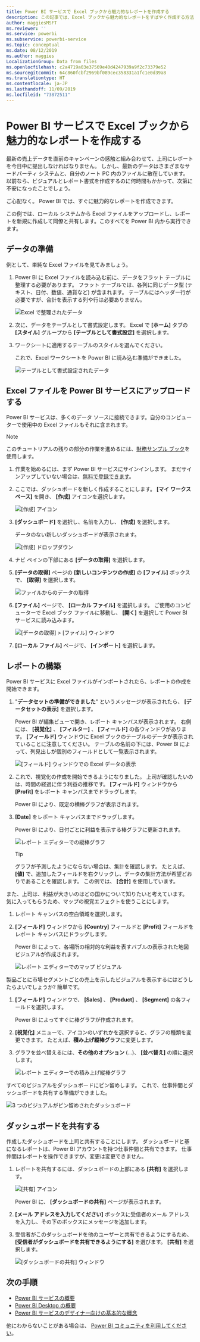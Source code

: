```yaml
---
title: Power BI サービスで Excel ブックから魅力的なレポートを作成する
description: この記事では、Excel ブックから魅力的なレポートをすばやく作成する方法について説明します。
author: maggiesMSFT
ms.reviewer: ''
ms.service: powerbi
ms.subservice: powerbi-service
ms.topic: conceptual
ms.date: 08/12/2019
ms.author: maggies
LocalizationGroup: Data from files
ms.openlocfilehash: c2a4719a03e37569e40d4247939a9f2c73379e52
ms.sourcegitcommit: 64c860fcbf2969bf089cec358331a1fc1e0d39a8
ms.translationtype: HT
ms.contentlocale: ja-JP
ms.lasthandoff: 11/09/2019
ms.locfileid: "73872511"
---
```

# <a name="from-excel-workbook-to-stunning-report-in-the-power-bi-service"></a>Power BI サービスで Excel ブックから魅力的なレポートを作成する
最新の売上データを直前のキャンペーンの感触と組み合わせて、上司にレポートを今日中に提出しなければなりません。 しかし、最新のデータはさまざまなサードパーティ システムと、自分のノート PC 内のファイルに散在しています。 以前なら、ビジュアルとレポート書式を作成するのに何時間もかかって、次第に不安になったことでしょう。

ご心配なく。 Power BI では、すぐに魅力的なレポートを作成できます。

この例では、ローカル システムから Excel ファイルをアップロードし、レポートを新規に作成して同僚と共有します。このすべてを Power BI 内から実行できます。

## <a name="prepare-your-data"></a>データの準備
例として、単純な Excel ファイルを見てみましょう。 

1. Power BI に Excel ファイルを読み込む前に、データをフラット テーブルに整理する必要があります。 フラット テーブルでは、各列に同じデータ型 (テキスト、日付、数値、通貨など) が含まれます。 テーブルにはヘッダー行が必要ですが、合計を表示する列や行は必要ありません。

   ![Excel で整理されたデータ](media/service-from-excel-to-stunning-report/pbi_excel_file.png)

2. 次に、データをテーブルとして書式設定します。 Excel で **[ホーム]** タブの **[スタイル]** グループから **[テーブルとして書式設定]** を選択します。 

3. ワークシートに適用するテーブルのスタイルを選んでください。 

   これで、Excel ワークシートを Power BI に読み込む準備ができました。

   ![テーブルとして書式設定されたデータ](media/service-from-excel-to-stunning-report/pbi_excel_table.png)

## <a name="upload-your-excel-file-to-the-power-bi-service"></a>Excel ファイルを Power BI サービスにアップロードする
Power BI サービスは、多くのデータ ソースに接続できます。自分のコンピューターで使用中の Excel ファイルもそれに含まれます。 

 > [!NOTE] 
 > このチュートリアルの残りの部分の作業を進めるには、[財務サンプル ブック](sample-financial-download.md)を使用します。

1. 作業を始めるには、まず Power BI サービスにサインインします。 まだサインアップしていない場合は、[無料で登録できます](https://powerbi.com)。

2. ここでは、ダッシュボードを新しく作成することにします。 **[マイ ワークスペース]** を開き、 **[作成]** アイコンを選択します。

   ![[作成] アイコン](media/service-from-excel-to-stunning-report/power-bi-new-dash.png)

3. **[ダッシュボード]** を選択し、名前を入力し、 **[作成]** を選択します。 

   データのない新しいダッシュボードが表示されます。

   ![[作成] ドロップダウン](media/service-from-excel-to-stunning-report/power-bi-create-dash.png)

4. ナビ ペインの下部にある **[データの取得]** を選択します。 

5. **[データの取得]** ページの **[新しいコンテンツの作成]** の **[ファイル]** ボックスで、 **[取得]** を選択します。

   ![ファイルからのデータの取得](media/service-from-excel-to-stunning-report/pbi_get_files.png)

6. **[ファイル]** ページで、 **[ローカル ファイル]** を選択します。 ご使用のコンピューターで Excel ブック ファイルに移動し、 **[開く]** を選択して Power BI サービスに読み込みます。 

   ![[データの取得] > [ファイル] ウィンドウ](media/service-from-excel-to-stunning-report/pbi_local_file.png)

7. **[ローカル ファイル]** ページで、 **[インポート]** を選択します。


## <a name="build-your-report"></a>レポートの構築
Power BI サービスに Excel ファイルがインポートされたら、レポートの作成を開始できます。 

1. "**データセットの準備ができました**" というメッセージが表示されたら、 **[データセットの表示]** を選択します。  

   Power BI が編集ビューで開き、レポート キャンバスが表示されます。 右側には、 **[視覚化]** 、 **[フィルター]** 、 **[フィールド]** の各ウィンドウがあります。 **[フィールド]** ウィンドウに Excel ブックのテーブルのデータが表示されていることに注意してください。 テーブルの名前の下には、Power BI によって、列見出しが個別のフィールドとして一覧表示されます。

   ![[フィールド] ウィンドウでの Excel データの表示](media/service-from-excel-to-stunning-report/pbi_report_fields.png)

2. これで、視覚化の作成を開始できるようになりました。 上司が確認したいのは、時間の経過に伴う利益の推移です。 **[フィールド]** ウィンドウから **[Profit]** をレポート キャンバスまでドラッグします。 

   Power BI により、既定の横棒グラフが表示されます。 

3. **[Date]** をレポート キャンバスまでドラッグします。 

   Power BI により、日付ごとに利益を表示する棒グラフに更新されます。

   ![レポート エディターでの縦棒グラフ](media/service-from-excel-to-stunning-report/pbi_report_pin-new.png)

   > [!TIP]
   > グラフが予測したようにならない場合は、集計を確認します。 たとえば、 **[値]** で、追加したフィールドを右クリックし、データの集計方法が希望どおりであることを確認します。 この例では、 **[合計]** を使用しています。
   > 

また、上司は、利益が大きいのはどの国かについて知りたいと考えています。 気に入ってもらうため、マップの視覚エフェクトを使うことにします。 

1. レポート キャンバスの空白領域を選択します。 

2. **[フィールド]** ウィンドウから **[Country]** フィールドと **[Profit]** フィールドをレポート キャンバスにドラッグします。

   Power BI によって、各場所の相対的な利益を表すバブルの表示された地図ビジュアルが作成されます。

   ![レポート エディターでのマップ ビジュアル](media/service-from-excel-to-stunning-report/pbi_report_map-new.png)

製品ごとに市場セグメントごとの売上を示したビジュアルを表示するにはどうしたらよいでしょうか? 簡単です。 

1. **[フィールド]** ウィンドウで、 **[Sales]** 、 **[Product]** 、 **[Segment]** の各フィールドを選択します。 
   
   Power BI によってすぐに棒グラフが作成されます。 

2. **[視覚化]** メニューで、アイコンのいずれかを選択すると、グラフの種類を変更できます。 たとえば、**積み上げ縦棒グラフ**に変更します。 

3. グラフを並べ替えるには、**その他のオプション** (...)、 **[並べ替え]** の順に選択します。

   ![レポート エディターでの積み上げ縦棒グラフ](media/service-from-excel-to-stunning-report/pbi_barchart-new.png)

すべてのビジュアルをダッシュボードにピン留めします。 これで、仕事仲間とダッシュボードを共有する準備ができました。

   ![3 つのビジュアルがピン留めされたダッシュボード](media/service-from-excel-to-stunning-report/pbi_report.png)

## <a name="share-your-dashboard"></a>ダッシュボードを共有する
作成したダッシュボードを上司と共有することにします。 ダッシュボードと基になるレポートは、Power BI アカウントを持つ仕事仲間と共有できます。 仕事仲間はレポートを操作できますが、変更は変更できません。

1. レポートを共有するには、ダッシュボードの上部にある **[共有]** を選択します。

   ![[共有] アイコン](media/service-from-excel-to-stunning-report/power-bi-share.png)

   Power BI に、 **[ダッシュボードの共有]** ページが表示されます。 

2. **[メール アドレスを入力してください]** ボックスに受信者のメール アドレスを入力し、その下のボックスにメッセージを追加します。 

3. 受信者がこのダッシュボードを他のユーザーと共有できるようにするため、 **[受信者がダッシュボードを共有できるようにする]** を選びます。 **[共有]** を選択します。

   ![[ダッシュボードの共有] ウィンドウ](media/service-from-excel-to-stunning-report/power-bi-share-dash-new.png)

## <a name="next-steps"></a>次の手順

* [Power BI サービスの概要](service-get-started.md)
* [Power BI Desktop の概要](desktop-getting-started.md)
* [Power BI サービスのデザイナー向けの基本的な概念](service-basic-concepts.md)

他にわからないことがある場合は、 [Power BI コミュニティを利用してください](https://community.powerbi.com/)。

